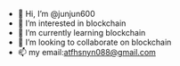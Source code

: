 - 👋 Hi, I’m @junjun600
- 👀 I’m interested in blockchain
- 🌱 I’m currently learning blockchain
- 💞️ I’m looking to collaborate on blockchain
- 📫 my email:atfhsnyn088@gmail.com

<!---
junjun600/junjun600 is a ✨ special ✨ repository because its `README.md` (this file) appears on your GitHub profile.
You can click the Preview link to take a look at your changes.
--->
